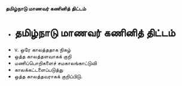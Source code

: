 **தமிழ்நாடு மாணவர் கணினித் திட்டம்**
- # தமிழ்நாடு மாணவர் கணினித் திட்டம்
- v. ஒரே காலத்ததாக நிகழ்
- ஒத்த காலத்தளவாகக் குறி
- மணிப்பொறிகளைச்  சமகாலங்காட்டுவி
- காலக்கட்டளைப்படுத்து
- ஒத்த காலத்தவராகக் குறிப்பிடு.

